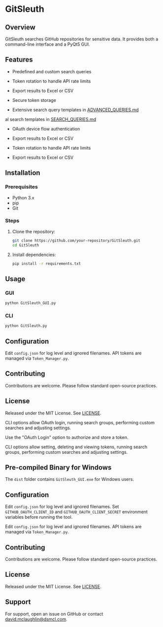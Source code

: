 # GitSleuth

## Overview

GitSleuth searches GitHub repositories for sensitive data. It provides both a command-line interface and a PyQt5 GUI.

## Features
* Predefined and custom search queries
* Token rotation to handle API rate limits
* Export results to Excel or CSV
* Secure token storage

* Extensive search query templates in [ADVANCED_QUERIES.md](ADVANCED_QUERIES.md)

al search templates in [SEARCH_QUERIES.md](SEARCH_QUERIES.md)

* OAuth device flow authentication
* Export results to Excel or CSV

* Token rotation to handle API rate limits
* Export results to Excel or CSV


## Installation

### Prerequisites
* Python 3.x
* pip
* Git

### Steps
1. Clone the repository:
   ```bash
   git clone https://github.com/your-repository/GitSleuth.git
   cd GitSleuth
   ```
2. Install dependencies:
   ```bash
   pip install -r requirements.txt
   ```

## Usage

### GUI
```bash
python GitSleuth_GUI.py
```

### CLI
```bash
python GitSleuth.py
```

## Configuration
Edit `config.json` for log level and ignored filenames. API tokens are managed via `Token_Manager.py`.

## Contributing
Contributions are welcome. Please follow standard open-source practices.

## License
Released under the MIT License. See [LICENSE](LICENSE).


CLI options allow OAuth login, running search groups, performing custom searches and adjusting settings.

Use the "OAuth Login" option to authorize and store a token.

CLI options allow setting, deleting and viewing tokens, running search groups, performing custom searches and adjusting settings.


## Pre-compiled Binary for Windows
The `dist` folder contains `GitSleuth_GUI.exe` for Windows users.

## Configuration

Edit `config.json` for log level and ignored filenames. Set `GITHUB_OAUTH_CLIENT_ID` and `GITHUB_OAUTH_CLIENT_SECRET` environment variables before running the tool.

Edit `config.json` for log level and ignored filenames. API tokens are managed via `Token_Manager.py`.



## Contributing
Contributions are welcome. Please follow standard open-source practices.

## License
Released under the MIT License. See [LICENSE](LICENSE).

## Support
For support, open an issue on GitHub or contact david.mclaughlin@dsmcl.com.
